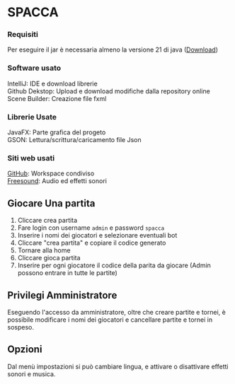 # SPACCA
### Requisiti
Per eseguire il jar è necessaria almeno la versione 21 di java ([Download](https://www.oracle.com/it/java/technologies/downloads/#java21))
### Software usato
IntelliJ: IDE e download librerie  
Github Dekstop: Upload e download modifiche dalla repository online  
Scene Builder: Creazione file fxml
### Librerie Usate
JavaFX: Parte grafica del progeto  
GSON: Lettura/scrittura/caricamento file Json
### Siti web usati
[GitHub](https://github.com/): Workspace condiviso  
[Freesound](https://freesound.org/): Audio ed effetti sonori
## Giocare Una partita
1. Cliccare crea partita
2. Fare login con username `admin` e password `spacca`
3. Inserire i nomi dei giocatori e selezionare eventuali bot
4. Cliccare "crea partita" e copiare il codice generato
5. Tornare alla home
6. Cliccare gioca partita
7. Inserire per ogni giocatore il codice della parita da giocare (Admin possono entrare in tutte le partite)
## Privilegi Amministratore
Eseguendo l'accesso da amministratore, oltre che creare partite e tornei, è possibile modificare i nomi dei giocatori e cancellare partite e tornei in sospeso.
## Opzioni
Dal menù impostazioni si può cambiare lingua, e attivare o disattivare effetti sonori e musica.